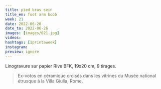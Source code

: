 ```yaml
---
title: pied bras sein
title_en: foot arm boob
week: 21
date: 2022-06-20
date_to: 2022-06-26
images: [images/021.jpg]
videos: 
hashtags: [1printaweek]
instagram: 
preview: ignore
---
```




Linogravure sur papier Rive BFK, 19x20 cm, 9 tirages.

> Ex-votos en céramique croisés dans les vitrines du Musée national étrusque à la Villa Giulia, Rome.

